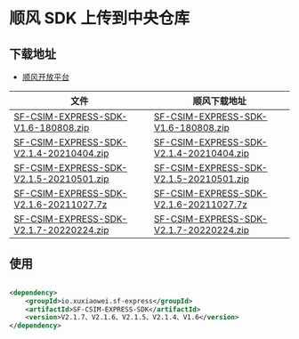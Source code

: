 # 顺风 SDK 上传到中央仓库

## 下载地址

- [顺风开放平台](https://qiao.sf-express.com/)

| 文件                                                                                 | 顺风下载地址                                                                                                                               |
|------------------------------------------------------------------------------------|--------------------------------------------------------------------------------------------------------------------------------------|
| [SF-CSIM-EXPRESS-SDK-V1.6-180808.zip](SF-CSIM-EXPRESS-SDK-V1.6-180808.zip)         | [SF-CSIM-EXPRESS-SDK-V1.6-180808.zip](https://qiao.sf-express.com/doc/download/SF-CSIM-EXPRESS-SDK-V1.6-180808.zip)                  |
| [SF-CSIM-EXPRESS-SDK-V2.1.4-20210404.zip](SF-CSIM-EXPRESS-SDK-V2.1.4-20210404.zip) | [SF-CSIM-EXPRESS-SDK-V2.1.4-20210404.zip](https://qiao.sf-express.com/doc/download/sdk/SF-CSIM-EXPRESS-SDK-V2.1.4-20210404.zip)      |
| [SF-CSIM-EXPRESS-SDK-V2.1.5-20210501.zip](SF-CSIM-EXPRESS-SDK-V2.1.5-20210501.zip) | [SF-CSIM-EXPRESS-SDK-V2.1.5-20210501.zip](https://qiao.sf-express.com/doc/download/sdk/SF-CSIM-EXPRESS-SDK-V2.1.5-20210501.zip)      |
| [SF-CSIM-EXPRESS-SDK-V2.1.6-20211027.7z](SF-CSIM-EXPRESS-SDK-V2.1.6-20211027.7z)   | [SF-CSIM-EXPRESS-SDK-V2.1.6-20211027.7z](https://qiao.sf-express.com/doc/download/laas/sdk/SF-CSIM-EXPRESS-SDK-V2.1.6-20211027.7z)   |
| [SF-CSIM-EXPRESS-SDK-V2.1.7-20220224.zip](SF-CSIM-EXPRESS-SDK-V2.1.7-20220224.zip) | [SF-CSIM-EXPRESS-SDK-V2.1.7-20220224.zip](https://qiao.sf-express.com/doc/download/laas/sdk/SF-CSIM-EXPRESS-SDK-V2.1.7-20220224.zip) |

## 使用

```xml

<dependency>
    <groupId>io.xuxiaowei.sf-express</groupId>
    <artifactId>SF-CSIM-EXPRESS-SDK</artifactId>
    <version>V2.1.7、V2.1.6、V2.1.5、V2.1.4、V1.6</version>
</dependency>
```

